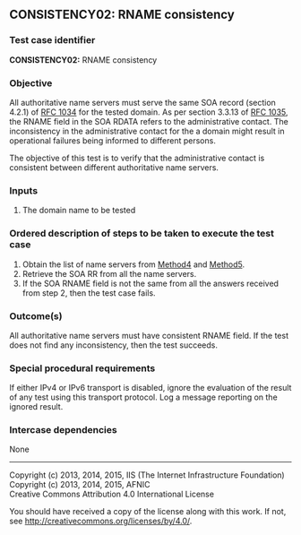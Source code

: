 ## CONSISTENCY02: RNAME consistency

### Test case identifier

**CONSISTENCY02:** RNAME consistency

### Objective

All authoritative name servers must serve the same SOA record (section
4.2.1) of [RFC 1034](https://tools.ietf.org/html/rfc1034) for the
tested domain. As per section 3.3.13 of [RFC 1035](https://tools.ietf.org/html/rfc1035),
the RNAME field in the SOA RDATA refers to the administrative contact. The inconsistency in
the administrative contact for the a domain might result in operational
failures being informed to different persons.

The objective of this test is to verify that the administrative contact is
consistent between different authoritative name servers.

### Inputs

1. The domain name to be tested

### Ordered description of steps to be taken to execute the test case

1. Obtain the list of name servers from [Method4](../Methods.md) and
   [Method5](../Methods.md).
2. Retrieve the SOA RR from all the name servers. 
3. If the SOA RNAME field is not the same from all the answers
   received from step 2, then the test case fails.

### Outcome(s)
All authoritative name servers must have consistent RNAME field.
If the test does not find any inconsistency, then the test succeeds.

### Special procedural requirements	

If either IPv4 or IPv6 transport is disabled, ignore the evaluation of the
result of any test using this transport protocol. Log a message reporting
on the ignored result.

### Intercase dependencies

None

-------

Copyright (c) 2013, 2014, 2015, IIS (The Internet Infrastructure Foundation)  
Copyright (c) 2013, 2014, 2015, AFNIC  
Creative Commons Attribution 4.0 International License

You should have received a copy of the license along with this
work.  If not, see <http://creativecommons.org/licenses/by/4.0/>.
